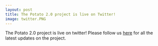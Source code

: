 ```yaml
---
layout: post
title: The Potato 2.0 project is live on Twitter!
image: twitter.PNG
---
```

The Potato 2.0 project is live on twitter! Please follow us [here](https://twitter.com/2xpotato) for all the latest updates on the project.
